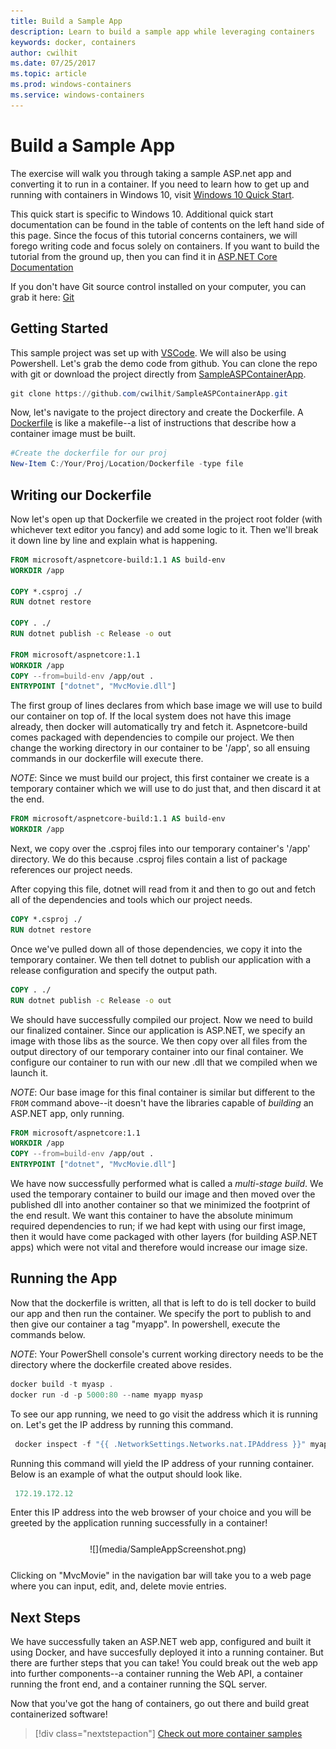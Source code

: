 ```yaml
---
title: Build a Sample App
description: Learn to build a sample app while leveraging containers
keywords: docker, containers
author: cwilhit
ms.date: 07/25/2017
ms.topic: article
ms.prod: windows-containers
ms.service: windows-containers
---
```


# Build a Sample App

The exercise will walk you through taking a sample ASP.net app and converting it to run in a container. If you need to learn how to get up and running with containers in Windows 10, visit [Windows 10 Quick Start](./quick-start-windows-10.md).

This quick start is specific to Windows 10. Additional quick start documentation can be found in the table of contents on the left hand side of this page. Since the focus of this tutorial concerns containers, we will forego writing code and focus solely on containers. If you want to build the tutorial from the ground up, then you can find it in [ASP.NET Core Documentation](https://docs.microsoft.com/aspnet/core/tutorials/first-mvc-app-xplat/)

If you don't have Git source control installed on your computer, you can grab it here: [Git](https://git-scm.com/download)

## Getting Started

This sample project was set up with [VSCode](https://code.visualstudio.com/). We will also be using Powershell. Let's grab the demo code from github. You can clone the repo with git or download the project directly from [SampleASPContainerApp](https://github.com/cwilhit/SampleASPContainerApp).

```Powershell
git clone https://github.com/cwilhit/SampleASPContainerApp.git
```

Now, let's navigate to the project directory and create the Dockerfile. A [Dockerfile](https://docs.docker.com/engine/reference/builder/) is like a makefile--a list of instructions that describe how a container image must be built.

```Powershell
#Create the dockerfile for our proj
New-Item C:/Your/Proj/Location/Dockerfile -type file
```

## Writing our Dockerfile

Now let's open up that Dockerfile we created in the project root folder (with whichever text editor you fancy) and add some logic to it. Then we'll break it down line by line and explain what is happening.

```Dockerfile
FROM microsoft/aspnetcore-build:1.1 AS build-env
WORKDIR /app

COPY *.csproj ./
RUN dotnet restore

COPY . ./
RUN dotnet publish -c Release -o out

FROM microsoft/aspnetcore:1.1
WORKDIR /app
COPY --from=build-env /app/out .
ENTRYPOINT ["dotnet", "MvcMovie.dll"]
```

The first group of lines declares from which base image we will use to build our container on top of. If the local system does not have this image already, then docker will automatically try and fetch it. Aspnetcore-build comes packaged with dependencies to compile our project. We then change the working directory in our container to be '/app', so all ensuing commands in our dockerfile will execute there.

_NOTE_: Since we must build our project, this first container we create is a temporary container which we will use to do just that, and then discard it at the end.

```Dockerfile
FROM microsoft/aspnetcore-build:1.1 AS build-env
WORKDIR /app
```

Next, we copy over the .csproj files into our temporary container's '/app' directory. We do this because .csproj files contain a list of package references our project needs.

After copying this file, dotnet will read from it and then to go out and fetch all of the dependencies and tools which our project needs.

```Dockerfile
COPY *.csproj ./
RUN dotnet restore
```

Once we've pulled down all of those dependencies, we copy it into the temporary container. We then tell dotnet to publish our application with a release configuration and specify the output path.

```Dockerfile
COPY . ./
RUN dotnet publish -c Release -o out
```

We should have successfully compiled our project. Now we need to build our finalized container. Since our application is ASP.NET, we specify an image with those libs as the source. We then copy over all files from the output directory of our temporary container into our final container. We configure our container to run with our new .dll that we compiled when we launch it.

_NOTE_: Our base image for this final container is similar but different to the ```FROM``` command above--it doesn't have the libraries capable of _building_ an ASP.NET app, only running.

```Dockerfile
FROM microsoft/aspnetcore:1.1
WORKDIR /app
COPY --from=build-env /app/out .
ENTRYPOINT ["dotnet", "MvcMovie.dll"]
```

We have now successfully performed what is called a _multi-stage build_. We used the temporary container to build our image and then moved over the published dll into another container so that we minimized the footprint of the end result. We want this container to have the absolute minimum required dependencies to run; if we had kept with using our first image, then it would have come packaged with other layers (for building ASP.NET apps) which were not vital and therefore would increase our image size.

## Running the App

Now that the dockerfile is written, all that is left to do is tell docker to build our app and then run the container. We specify the port to publish to and then give our container a tag "myapp". In powershell, execute the commands below.

_NOTE_: Your PowerShell console's current working directory needs to be the directory where the dockerfile created above resides.

```Powershell
docker build -t myasp .
docker run -d -p 5000:80 --name myapp myasp
```

To see our app running, we need to go visit the address which it is running on. Let's get the IP address by running this command.

```Powershell
 docker inspect -f "{{ .NetworkSettings.Networks.nat.IPAddress }}" myapp
```

Running this command will yield the IP address of your running container. Below is an example of what the output should look like.

```Powershell
 172.19.172.12
```

Enter this IP address into the web browser of your choice and you will be greeted by the application running successfully in a container!

<center style="margin: 25px">![](media/SampleAppScreenshot.png)</center>

Clicking on "MvcMovie" in the navigation bar will take you to a web page where you can input, edit, and, delete movie entries.

## Next Steps

We have successfully taken an ASP.NET web app, configured and built it using Docker, and have succesfully deployed it into a running container. But there are further steps that you can take! You could break out the web app into further components--a container running the Web API, a container running the front end, and a container running the SQL server.

Now that you've got the hang of containers, go out there and build great containerized software!

> [!div class="nextstepaction"]
> [Check out more container samples](../samples.md)

